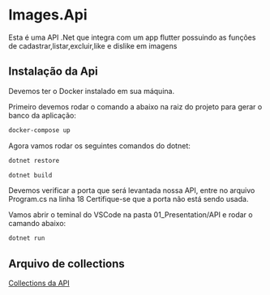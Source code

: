 # Images.Api

Esta é uma API .Net que integra com um app flutter possuindo as funções de cadastrar,listar,excluir,like e dislike em imagens

## Instalação da Api

Devemos ter o Docker instalado em sua máquina.

Primeiro devemos rodar o comando a abaixo na raiz do projeto para gerar o banco da aplicação:

```bash
docker-compose up
```
Agora vamos rodar os seguintes comandos do dotnet:

```bash
dotnet restore
```
```bash
dotnet build
```
Devemos verificar a porta que será levantada nossa API, entre no arquivo Program.cs na linha 18 Certifique-se que a porta não está sendo usada.

Vamos abrir o teminal do VSCode na pasta 01_Presentation/API e rodar o camando abaixo:

```bash
dotnet run
```

## Arquivo de collections


[Collections da API](https://drive.google.com/file/d/11xAO6Yq32ftFrQawaxHOkGJjPQfh7lcz/view?usp=sharing)
